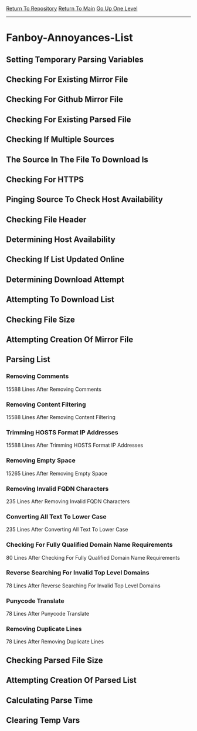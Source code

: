 [Return To Repository](https://github.com/bast69/piholeparser/)
[Return To Main](https://github.com/bast69/piholeparser/blob/master/RecentRunLogs/Mainlog.md)
[Go Up One Level](https://github.com/bast69/piholeparser/blob/master/RecentRunLogs/TopLevelScripts/30-Processing-External-Blacklists.md)
____________________________________
# Fanboy-Annoyances-List
## Setting Temporary Parsing Variables
## Checking For Existing Mirror File
## Checking For Github Mirror File
## Checking For Existing Parsed File
## Checking If Multiple Sources
## The Source In The File To Download Is
## Checking For HTTPS
## Pinging Source To Check Host Availability
## Checking File Header
## Determining Host Availability
## Checking If List Updated Online
## Determining Download Attempt
## Attempting To Download List
## Checking File Size
## Attempting Creation Of Mirror File
## Parsing List
### Removing Comments
15588 Lines After Removing Comments
### Removing Content Filtering
15588 Lines After Removing Content Filtering
### Trimming HOSTS Format IP Addresses
15588 Lines After Trimming HOSTS Format IP Addresses
### Removing Empty Space
15265 Lines After Removing Empty Space
### Removing Invalid FQDN Characters
235 Lines After Removing Invalid FQDN Characters
### Converting All Text To Lower Case
235 Lines After Converting All Text To Lower Case
### Checking For Fully Qualified Domain Name Requirements
80 Lines After Checking For Fully Qualified Domain Name Requirements
### Reverse Searching For Invalid Top Level Domains
78 Lines After Reverse Searching For Invalid Top Level Domains
### Punycode Translate
78 Lines After Punycode Translate
### Removing Duplicate Lines
78 Lines After Removing Duplicate Lines
## Checking Parsed File Size
## Attempting Creation Of Parsed List
## Calculating Parse Time
## Clearing Temp Vars
